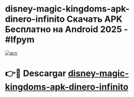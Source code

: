 # disney-magic-kingdoms-apk-dinero-infinito Скачать APK Бесплатно на Android 2025 - #lfpym

[![acn](https://github.com/user-attachments/assets/0f9c940e-d8b0-45ae-aac7-cd30a18b3e1c)](https://apps.freeplayer.one?title=disney-magic-kingdoms-apk-dinero-infinito&ref=9RF)

# 👉🔴 Descargar [disney-magic-kingdoms-apk-dinero-infinito](https://apps.freeplayer.one?title=disney-magic-kingdoms-apk-dinero-infinito&ref=9RF)